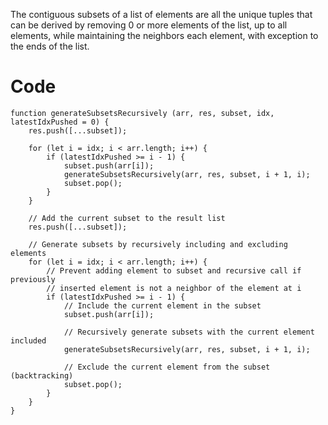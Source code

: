 The contiguous subsets of a list of elements are all the unique tuples that can be derived by removing 0 or more elements of the list, up to all elements, while maintaining the neighbors each element, with exception to the ends of the list.
# Code

```
function generateSubsetsRecursively (arr, res, subset, idx, latestIdxPushed = 0) {
    res.push([...subset]);

    for (let i = idx; i < arr.length; i++) {
        if (latestIdxPushed >= i - 1) {
            subset.push(arr[i]);
            generateSubsetsRecursively(arr, res, subset, i + 1, i);
            subset.pop();
        }
    }

    // Add the current subset to the result list
    res.push([...subset]);

    // Generate subsets by recursively including and excluding elements
    for (let i = idx; i < arr.length; i++) {
        // Prevent adding element to subset and recursive call if previously 
        // inserted element is not a neighbor of the element at i
	    if (latestIdxPushed >= i - 1) {
	        // Include the current element in the subset
	        subset.push(arr[i]);
	
	        // Recursively generate subsets with the current element included
	        generateSubsetsRecursively(arr, res, subset, i + 1, i);
	        
	        // Exclude the current element from the subset (backtracking)
	        subset.pop();
	    }
    }
}
```